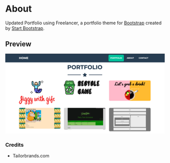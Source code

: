 # About
Updated Portfolio using Freelancer, a portfolio theme for [Bootstrap](http://getbootstrap.com/) created by [Start Bootstrap](http://startbootstrap.com/). 

## Preview
[![Click to Deploy and View](https://github.com/joannebadua/Portfolio/blob/master/Assets/Screenshot.png)](https://joannebadua.github.io/portfolio/)

### Credits
- Tailorbrands.com
